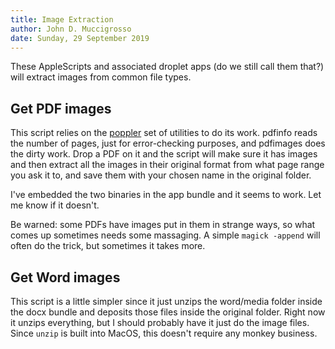 ```yaml
---
title: Image Extraction
author: John D. Muccigrosso
date: Sunday, 29 September 2019
---
```


These AppleScripts and associated droplet apps (do we still call them that?) will extract images from common file types.

## Get PDF images

This script relies on the [poppler](https://poppler.freedesktop.org) set of utilities to do its work. pdfinfo reads the number of pages, just for error-checking purposes, and pdfimages does the dirty work. Drop a PDF on it and the script will make sure it has images and then extract all the images in their original format from what page range you ask it to, and save them with your chosen name in the original folder.

I've embedded the two binaries in the app bundle and it seems to work. Let me know if it doesn't.

Be warned: some PDFs have images put in them in strange ways, so what comes up sometimes needs some massaging. A simple `magick -append` will often do the trick, but sometimes it takes more.

## Get Word images

This script is a little simpler since it just unzips the word/media folder inside the docx bundle and deposits those files inside the original folder. Right now it unzips everything, but I should probably have it just do the image files. Since `unzip` is built into MacOS, this doesn't require any monkey business.
